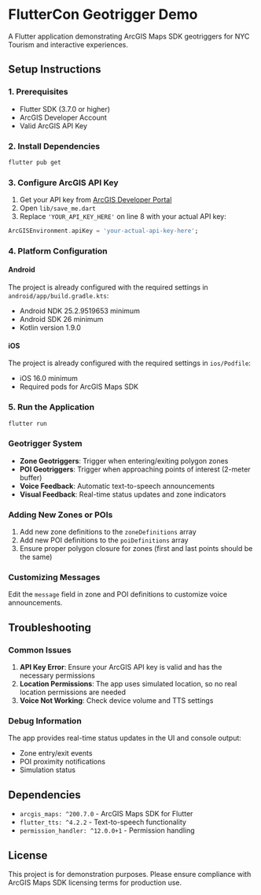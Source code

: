 # FlutterCon Geotrigger Demo

A Flutter application demonstrating ArcGIS Maps SDK geotriggers for NYC Tourism and interactive experiences.

## Setup Instructions

### 1. Prerequisites

- Flutter SDK (3.7.0 or higher)
- ArcGIS Developer Account
- Valid ArcGIS API Key

### 2. Install Dependencies

```bash
flutter pub get
```

### 3. Configure ArcGIS API Key

1. Get your API key from [ArcGIS Developer Portal](https://developers.arcgis.com/)
2. Open `lib/save_me.dart`
3. Replace `'YOUR_API_KEY_HERE'` on line 8 with your actual API key:

```dart
ArcGISEnvironment.apiKey = 'your-actual-api-key-here';
```

### 4. Platform Configuration

#### Android
The project is already configured with the required settings in `android/app/build.gradle.kts`:
- Android NDK 25.2.9519653 minimum
- Android SDK 26 minimum
- Kotlin version 1.9.0

#### iOS
The project is already configured with the required settings in `ios/Podfile`:
- iOS 16.0 minimum
- Required pods for ArcGIS Maps SDK

### 5. Run the Application

```bash
flutter run
```

### Geotrigger System

- **Zone Geotriggers**: Trigger when entering/exiting polygon zones
- **POI Geotriggers**: Trigger when approaching points of interest (2-meter buffer)
- **Voice Feedback**: Automatic text-to-speech announcements
- **Visual Feedback**: Real-time status updates and zone indicators

### Adding New Zones or POIs

1. Add new zone definitions to the `zoneDefinitions` array
2. Add new POI definitions to the `poiDefinitions` array
3. Ensure proper polygon closure for zones (first and last points should be the same)

### Customizing Messages

Edit the `message` field in zone and POI definitions to customize voice announcements.

## Troubleshooting

### Common Issues

1. **API Key Error**: Ensure your ArcGIS API key is valid and has the necessary permissions
2. **Location Permissions**: The app uses simulated location, so no real location permissions are needed
3. **Voice Not Working**: Check device volume and TTS settings

### Debug Information

The app provides real-time status updates in the UI and console output:
- Zone entry/exit events
- POI proximity notifications
- Simulation status

## Dependencies

- `arcgis_maps: ^200.7.0` - ArcGIS Maps SDK for Flutter
- `flutter_tts: ^4.2.2` - Text-to-speech functionality
- `permission_handler: ^12.0.0+1` - Permission handling

## License

This project is for demonstration purposes. Please ensure compliance with ArcGIS Maps SDK licensing terms for production use.

